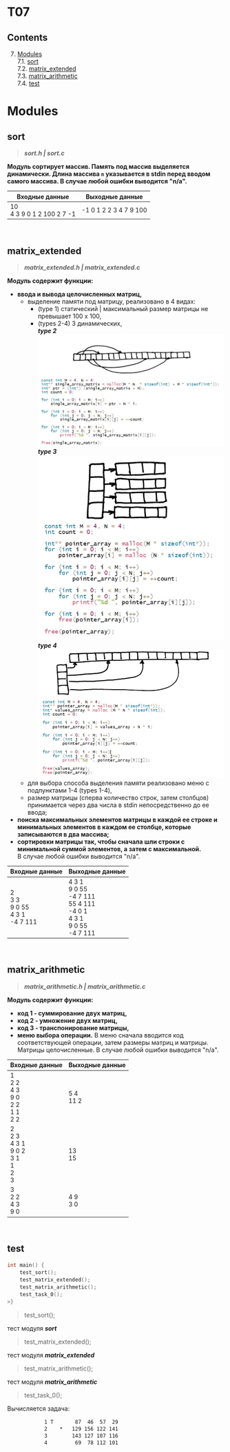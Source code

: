 # T07

## Contents

7. [Modules](#modules) \
 7.1. [sort](#sort) \
 7.2. [matrix_extended](#matrix_extended) \
 7.3. [matrix_arithmetic](#matrix_arithmetic) \
 7.4. [test](#test)

# Modules

## sort

>***sort.h | sort.c***

**Модуль сортирует массив. Память под массив выделяется динамически. Длина массива `n` указывается в stdin перед вводом самого массива. В случае любой ошибки выводится "n/a".**

| Входные данные | Выходные данные |
| ------ | ------ |
| 10<br/>4 3 9 0 1 2 100 2 7 -1 | -1 0 1 2 2 3 4 7 9 100 |

<br/>


## matrix_extended

>***matrix_extended.h | matrix_extended.c***

**Модуль содержит функции:**
- **ввода и вывода целочисленных матриц,**
  - выделение памяти под матрицу, реализовано в 4 видах: 
    - (type 1) статический | максимальный размер матрицы не превышает 100 x 100,
    - (types 2-4) 3 динамических,
      ***<br/>type 2*** 
      <br/>![Alt Array of pointers to array segments within one buffer](./materials/1.jpg)
      ***<br/>type 3***
      <br/>![Alt Array of pointers to arrays](./materials/2.jpg)
      ***<br/>type 4***
      <br/>![Alt Array of pointers to segments of the second array](./materials/3.jpg)
  - для выбора способа выделения памяти реализовано меню с подпунктами 1-4 (types 1-4),
  - размер матрицы (сперва количество строк, затем столбцов) принимается через два числа в stdin непосредственно до ее ввода; 
- **поиска максимальных элементов матрицы в каждой ее строке и минимальных элементов в каждом ее столбце, которые записываются в два массива;**
- **сортировки матрицы так, чтобы сначала шли строки с минимальной суммой элементов, а затем с максимальной.** 
<br/>В случае любой ошибки выводится "n/a".

| Входные данные | Выходные данные |
| ------ | ------ |
| 2<br/>3 3<br/>9 0 55<br/>4 3 1<br/>-4 7 111 | 4 3 1<br/>9 0 55<br/>-4 7 111<br/>55 4 111<br/>-4 0 1 <br/>4 3 1<br/>9 0 55<br/>-4 7 111 |

<br/>


## matrix_arithmetic

>***matrix_arithmetic.h | matrix_arithmetic.c***

**Модуль содержит функции:** 
- **код 1 - суммирование двух матриц,**
- **код 2 - умножение двух матриц,**
- **код 3 - транспонирование матрицы,**
- **меню выбора операции.**
В меню сначала вводится код соответствующей операции, затем размеры матриц и матрицы. Матрицы целочисленные. В случае любой ошибки выводится "n/a".

| Входные данные | Выходные данные |
| ------ | ------ |
| 1<br/>2 2<br/>4 3<br/>9 0<br/>2 2<br/>1 1<br/>2 2 | 5 4<br/>11 2 |
| 2<br/>2 3<br/>4 3 1<br/>9 0 2<br/>3 1<br/>1<br/>2<br/>3 | 13<br/>15 |
| 3<br/>2 2<br/>4 3<br/>9 0 | 4 9<br/>3 0 |

<br/>


## test

```c
int main() {
    test_sort();
    test_matrix_extended();
    test_matrix_arithmetic();
    test_task_0();
>}
```
        
>test_sort();

тест модуля ***sort***

>test_matrix_extended();

тест модуля ***matrix_extended***

>test_matrix_arithmetic();

тест модуля ***matrix_arithmetic***

>test_task_0();

Вычисляется задача:
> 
                1 T       87  46  57  29
                2    *   129 156 122 141
                3        143 127 107 116
                4         69  78 112 101


<br/>

